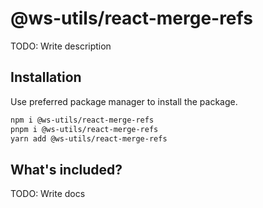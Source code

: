 # @ws-utils/react-merge-refs

TODO: Write description


## Installation

Use preferred package manager to install the package.

```bash
npm i @ws-utils/react-merge-refs
pnpm i @ws-utils/react-merge-refs
yarn add @ws-utils/react-merge-refs
```


## What's included?

TODO: Write docs